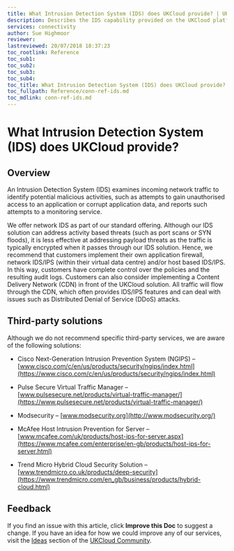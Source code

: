 ```yaml
---
title: What Intrusion Detection System (IDS) does UKCloud provide? | UKCloud Ltd
description: Describes the IDS capability provided on the UKCloud platform
services: connectivity
author: Sue Highmoor
reviewer:
lastreviewed: 20/07/2018 18:37:23
toc_rootlink: Reference
toc_sub1: 
toc_sub2:
toc_sub3:
toc_sub4:
toc_title: What Intrusion Detection System (IDS) does UKCloud provide?
toc_fullpath: Reference/conn-ref-ids.md
toc_mdlink: conn-ref-ids.md
---
```


# What Intrusion Detection System (IDS) does UKCloud provide?

## Overview

An Intrusion Detection System (IDS) examines incoming network traffic to identify potential malicious activities, such as attempts to gain unauthorised access to an application or corrupt application data, and reports such attempts to a monitoring service.

We offer network IDS as part of our standard offering. Although our IDS solution can address activity based threats (such as port scans or SYN floods), it is less effective at addressing payload threats as the traffic is typically encrypted when it passes through our IDS solution. Hence, we recommend that customers implement their own application firewall, network IDS/IPS (within their virtual data centre) and/or host based IDS/IPS. In this way, customers have complete control over the policies and the resulting audit logs. Customers can also consider implementing a Content Delivery Network (CDN) in front of the UKCloud solution. All traffic will flow through the CDN, which often provides IDS/IPS features and can deal with issues such as Distributed Denial of Service (DDoS) attacks.

## Third-party solutions

Although we do not recommend specific third-party services, we are aware of the following solutions:

- Cisco Next-Generation Intrusion Prevention System (NGIPS) – [www.cisco.com/c/en/us/products/security/ngips/index.html](https://www.cisco.com/c/en/us/products/security/ngips/index.html)

- Pulse Secure Virtual Traffic Manager – [www.pulsesecure.net/products/virtual-traffic-manager/](https://www.pulsesecure.net/products/virtual-traffic-manager/)

- Modsecurity – [www.modsecurity.org](http://www.modsecurity.org/)

- McAfee Host Intrusion Prevention for Server – [www.mcafee.com/uk/products/host-ips-for-server.aspx](https://www.mcafee.com/enterprise/en-gb/products/host-ips-for-server.html)

- Trend Micro Hybrid Cloud Security Solution – [www.trendmicro.co.uk/products/deep-security](https://www.trendmicro.com/en_gb/business/products/hybrid-cloud.html)

## Feedback

If you find an issue with this article, click **Improve this Doc** to suggest a change. If you have an idea for how we could improve any of our services, visit the [Ideas](https://community.ukcloud.com/ideas) section of the [UKCloud Community](https://community.ukcloud.com).
